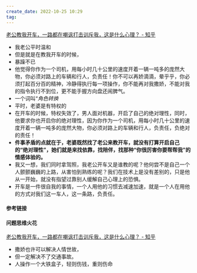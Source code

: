 ```yaml
---
create_date: 2022-10-25 10:29
tag: 
---
```

[老公教我开车，一路都在嘲讽打击训斥我，这是什么心理？ - 知乎](https://www.zhihu.com/question/457328565/answer/1914652701)

- 我老公平时温和
- 但是就是在教我开车的时候，
- 暴躁不已
- 他觉得你作为一个司机，用每小时几十公里的速度开着一辆一吨多的庞然大物，你必须对路上的车辆和行人，负责任！你不可以再娇滴滴，晕乎乎，你必须打起百分百的精神，冷静得执行每一项操作，你不能再对我撒娇，不能对我的指令执行不到位，更不能手握方向盘还闹脾气。
- 一个词叫“_角色转换_
- 平时，老婆是有特权的
- 在开车的时候，特权失效了，男人面对机器，开启了自己的绝对理性，同时，他要求你也开启你的绝对理性，因为你作为一个司机，用每小时几十公里的速度开着一辆一吨多的庞然大物，你必须对路上的车辆和行人，负责任，负绝对的责任！
- **件事矛盾的点就在于，老婆既然找了老公来教开车，就没有打算开启自己的“绝对理性”，她们就是来找依靠，找陪伴，找那种“你很厉害你要帮帮我”的情感体验的。**
- 我又一想，我们同时拿驾照，我老公开车又是谁教的呢？他何尝不是自己一个人颤颤巍巍的上路，从害怕到熟练的呢？我们在技术上是没有差别的，只是他从一开始，就没有指望过靠别人缓解自己心理上的恐惧。
- 开车是一件很自我的事情，一个人用他的习惯去减速加速，就是一个人在用他的方式对我们这一车人，这一条路，负责任。

#### 参考链接

####  问题思维火花  
[老公教我开车，一路都在嘲讽打击训斥我，这是什么心理？ - 知乎](https://www.zhihu.com/question/457328565)

- 撒娇也许可以解决人情世故，
- 但一定解决不了交通事故。
- 人操作一个大铁盒子，轻则伤钱，重则伤命
 
